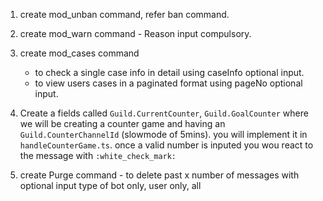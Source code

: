 1. create mod_unban command, refer ban command.
2. create mod_warn command - Reason input compulsory.
3. create mod_cases command 
   - to check a single case info in detail using caseInfo optional input.
   - to view users cases in a paginated format using pageNo optional input.

4. Create a fields called `Guild.CurrentCounter`, `Guild.GoalCounter` where we will be creating a counter game and having an `Guild.CounterChannelId` (slowmode of 5mins). you will implement it in `handleCounterGame.ts`. once a valid number is inputed you wou react to the message with `:white_check_mark:`

5. create Purge command - to delete past x number of messages with optional input type of bot only, user only, all
